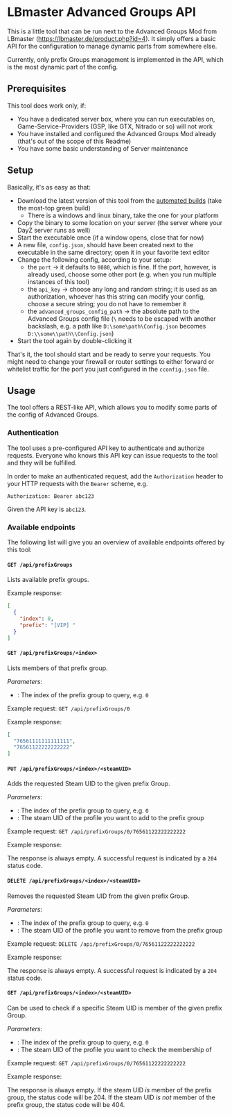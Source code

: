 # LBmaster Advanced Groups API

This is a little tool that can be run next to the Advanced Groups Mod from
LBmaster (https://lbmaster.de/product.php?id=4). It simply offers a basic API for the configuration to manage dynamic
parts from somewhere else.

Currently, only prefix Groups management is implemented in the API, which is the most dynamic part of the config.

## Prerequisites

This tool does work only, if:

- You have a dedicated server box, where you can run executables on, Game-Service-Providers (GSP, like GTX, Nitrado or
  so) will not work
- You have installed and configured the Advanced Groups Mod already (that's out of the scope of this Readme)
- You have some basic understanding of Server maintenance

## Setup

Basically, it's as easy as that:

- Download the latest version of this tool from
  the [automated builds](https://github.com/FlorianSW/lbmaster-advanced-groups-api/actions/workflows/build.yml) (take
  the most-top green build)
    - There is a windows and linux binary, take the one for your platform
- Copy the binary to some location on your server (the server where your DayZ server runs as well)
- Start the executable once (if a window opens, close that for now)
- A new file, `config.json`, should have been created next to the executable in the same directory; open it in your
  favorite text editor
- Change the following config, according to your setup:
    - the `port` -> it defaults to `8080`, which is fine. If the port, however, is already used, choose some other
      port (e.g. when you run multiple instances of this tool)
    - the `api_key` -> choose any long and random string; it is used as an authorization, whoever has this string can
      modify your config, choose a secure string; you do not have to remember it
    - the `advanced_groups_config_path` -> the absolute path to the Advanced Groups config file (`\` needs to be escaped
      with another backslash, e.g. a path like `D:\some\path\Config.json` becomes `D:\\some\\path\\Config.json`)
- Start the tool again by double-clicking it

That's it, the tool should start and be ready to serve your requests. You might need to change your firewall or router
settings to either forward or whitelist traffic for the port you just configured in the `cconfig.json` file.

## Usage

The tool offers a REST-like API, which allows you to modify some parts of the config of Advanced Groups.

### Authentication

The tool uses a pre-configured API key to authenticate and authorize requests. Everyone who knows this API key can issue
requests to the tool and they will be fulfilled.

In order to make an authenticated request, add the `Authorization` header to your HTTP requests with the `Bearer`
scheme, e.g.

```
Authorization: Bearer abc123
```

Given the API key is `abc123`.

### Available endpoints

The following list will give you an overview of available endpoints offered by this tool:

#### `GET /api/prefixGroups`

Lists available prefix groups.

Example response:

```json
[
  {
    "index": 0,
    "prefix": "[VIP] "
  }
]
```

#### `GET /api/prefixGroups/<index>`

Lists members of that prefix group.

_Parameters_:

- <index>: The index of the prefix group to query, e.g. `0`

Example request:
`GET /api/prefixGroups/0`

Example response:

```json
[
  "76561111111111111",
  "76561122222222222"
]
```

#### `PUT /api/prefixGroups/<index>/<steamUID>`

Adds the requested Steam UID to the given prefix Group.

_Parameters_:

- <index>: The index of the prefix group to query, e.g. `0`
- <steamUID>: The steam UID of the profile you want to add to the prefix group

Example request:
`GET /api/prefixGroups/0/76561122222222222`

Example response:

The response is always empty. A successful request is indicated by a `204` status code.

#### `DELETE /api/prefixGroups/<index>/<steamUID>`

Removes the requested Steam UID from the given prefix Group.

_Parameters_:

- <index>: The index of the prefix group to query, e.g. `0`
- <steamUID>: The steam UID of the profile you want to remove from the prefix group

Example request:
`DELETE /api/prefixGroups/0/76561122222222222`

Example response:

The response is always empty. A successful request is indicated by a `204` status code.

#### `GET /api/prefixGroups/<index>/<steamUID>`

Can be used to check if a specific Steam UID is member of the given prefix Group.

_Parameters_:

- <index>: The index of the prefix group to query, e.g. `0`
- <steamUID>: The steam UID of the profile you want to check the membership of

Example request:
`GET /api/prefixGroups/0/76561122222222222`

Example response:

The response is always empty.
If the steam UID _is_ member of the prefix group, the status code will be 204.
If the steam UID _is not_ member of the prefix group, the status code will be 404.
